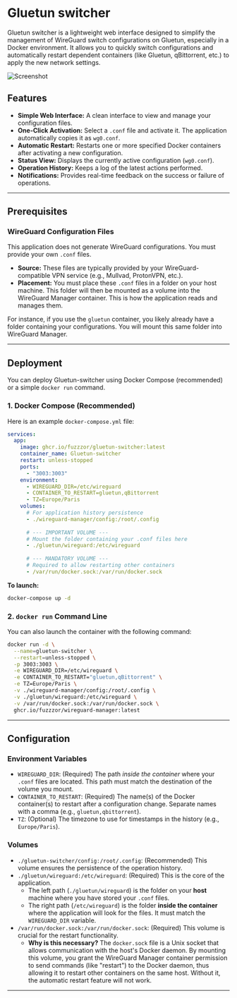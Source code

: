 # Gluetun switcher

Gluetun switcher is a lightweight web interface designed to simplify the management of WireGuard switch configurations on Gluetun, especially in a Docker environment. It allows you to quickly switch configurations and automatically restart dependent containers (like Gluetun, qBittorrent, etc.) to apply the new network settings.

![Screenshot](https://raw.githubusercontent.com/fuzzzor/wireguard-manager/main/screenshot.png)

## Features

- **Simple Web Interface:** A clean interface to view and manage your configuration files.
- **One-Click Activation:** Select a `.conf` file and activate it. The application automatically copies it as `wg0.conf`.
- **Automatic Restart:** Restarts one or more specified Docker containers after activating a new configuration.
- **Status View:** Displays the currently active configuration (`wg0.conf`).
- **Operation History:** Keeps a log of the latest actions performed.
- **Notifications:** Provides real-time feedback on the success or failure of operations.

---

## Prerequisites

### WireGuard Configuration Files

This application does not generate WireGuard configurations. You must provide your own `.conf` files.

- **Source:** These files are typically provided by your WireGuard-compatible VPN service (e.g., Mullvad, ProtonVPN, etc.).
- **Placement:** You must place these `.conf` files in a folder on your host machine. This folder will then be mounted as a volume into the WireGuard Manager container. This is how the application reads and manages them.

For instance, if you use the `gluetun` container, you likely already have a folder containing your configurations. You will mount this same folder into WireGuard Manager.

---

## Deployment

You can deploy Gluetun-switcher using Docker Compose (recommended) or a simple `docker run` command.

### 1. Docker Compose (Recommended)

Here is an example `docker-compose.yml` file:

```yaml
services:
  app:
    image: ghcr.io/fuzzzor/gluetun-switcher:latest
    container_name: Gluetun-switcher
    restart: unless-stopped
    ports:
      - "3003:3003"
    environment:
      - WIREGUARD_DIR=/etc/wireguard
      - CONTAINER_TO_RESTART=gluetun,qBittorrent
      - TZ=Europe/Paris
    volumes:
      # For application history persistence
      - ./wireguard-manager/config:/root/.config
      
      # --- IMPORTANT VOLUME ---
      # Mount the folder containing your .conf files here
      - ./gluetun/wireguard:/etc/wireguard
      
      # --- MANDATORY VOLUME ---
      # Required to allow restarting other containers
      - /var/run/docker.sock:/var/run/docker.sock
```

**To launch:**
```bash
docker-compose up -d
```

### 2. `docker run` Command Line

You can also launch the container with the following command:

```bash
docker run -d \
  --name=gluetun-switcher \
  --restart=unless-stopped \
  -p 3003:3003 \
  -e WIREGUARD_DIR=/etc/wireguard \
  -e CONTAINER_TO_RESTART="gluetun,qBittorrent" \
  -e TZ=Europe/Paris \
  -v ./wireguard-manager/config:/root/.config \
  -v ./gluetun/wireguard:/etc/wireguard \
  -v /var/run/docker.sock:/var/run/docker.sock \
  ghcr.io/fuzzzor/wireguard-manager:latest
```

---

## Configuration

### Environment Variables

- `WIREGUARD_DIR`: (Required) The path *inside the container* where your `.conf` files are located. This path must match the destination of the volume you mount.
- `CONTAINER_TO_RESTART`: (Required) The name(s) of the Docker container(s) to restart after a configuration change. Separate names with a comma (e.g., `gluetun,qbittorrent`).
- `TZ`: (Optional) The timezone to use for timestamps in the history (e.g., `Europe/Paris`).

### Volumes

- `./gluetun-switcher/config:/root/.config`: (Recommended) This volume ensures the persistence of the operation history.
- `./gluetun/wireguard:/etc/wireguard`: (Required) This is the core of the application.
    - The left path (`./gluetun/wireguard`) is the folder on your **host** machine where you have stored your `.conf` files.
    - The right path (`/etc/wireguard`) is the folder **inside the container** where the application will look for the files. It must match the `WIREGUARD_DIR` variable.
- `/var/run/docker.sock:/var/run/docker.sock`: (Required) This volume is crucial for the restart functionality.
    - **Why is this necessary?** The `docker.sock` file is a Unix socket that allows communication with the host's Docker daemon. By mounting this volume, you grant the WireGuard Manager container permission to send commands (like "restart") to the Docker daemon, thus allowing it to restart other containers on the same host. Without it, the automatic restart feature will not work.

---
<br>
